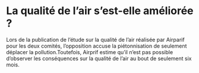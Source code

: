 # La qualité de l’air s’est-elle améliorée ?

Lors de la publication de l’étude sur la qualité de l’air réalisée par Airparif pour les deux comités, l’opposition accuse la piétonnisation de seulement déplacer la pollution.Toutefois, Airprif estime qu’il n’est pas possible d’observer les conséquences sur la qualité de l’air au bout de seulement six mois. 
